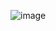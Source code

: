 ![image](https://github.com/patidar-pawan/training_assignment/assets/116065145/935bba2b-96fa-4e59-9d06-04b983403454)
